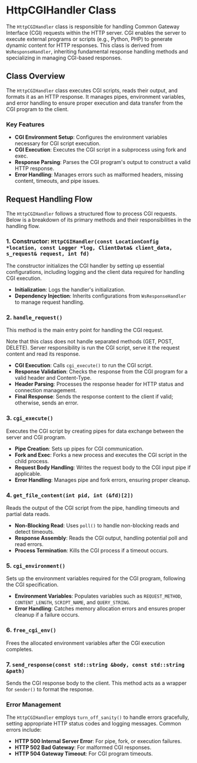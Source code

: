 # HttpCGIHandler Class

The `HttpCGIHandler` class is responsible for handling Common Gateway Interface (CGI) requests within the HTTP server. CGI enables the server to execute external programs or scripts (e.g., Python, PHP) to generate dynamic content for HTTP responses. This class is derived from `WsResponseHandler`, inheriting fundamental response handling methods and specializing in managing CGI-based responses.

## Class Overview

The `HttpCGIHandler` class executes CGI scripts, reads their output, and formats it as an HTTP response. It manages pipes, environment variables, and error handling to ensure proper execution and data transfer from the CGI program to the client.

### Key Features

- **CGI Environment Setup**: Configures the environment variables necessary for CGI script execution.
- **CGI Execution**: Executes the CGI script in a subprocess using fork and exec.
- **Response Parsing**: Parses the CGI program's output to construct a valid HTTP response.
- **Error Handling**: Manages errors such as malformed headers, missing content, timeouts, and pipe issues.

## Request Handling Flow

The `HttpCGIHandler` follows a structured flow to process CGI requests. Below is a breakdown of its primary methods and their responsibilities in the handling flow.

### 1. Constructor: `HttpCGIHandler(const LocationConfig *location, const Logger *log, ClientData& client_data, s_request& request, int fd)`

The constructor initializes the CGI handler by setting up essential configurations, including logging and the client data required for handling CGI execution.

- **Initialization**: Logs the handler's initialization.
- **Dependency Injection**: Inherits configurations from `WsResponseHandler` to manage request handling.

### 2. `handle_request()`

This method is the main entry point for handling the CGI request.

Note that this class does not handle separated methods (GET, POST, DELETE). Server responsibility is run the CGI script, serve it the request content and read its response.

- **CGI Execution**: Calls `cgi_execute()` to run the CGI script.
- **Response Validation**: Checks the response from the CGI program for a valid header and Content-Type.
- **Header Parsing**: Processes the response header for HTTP status and connection management.
- **Final Response**: Sends the response content to the client if valid; otherwise, sends an error.

### 3. `cgi_execute()`

Executes the CGI script by creating pipes for data exchange between the server and CGI program.

- **Pipe Creation**: Sets up pipes for CGI communication.
- **Fork and Exec**: Forks a new process and executes the CGI script in the child process.
- **Request Body Handling**: Writes the request body to the CGI input pipe if applicable.
- **Error Handling**: Manages pipe and fork errors, ensuring proper cleanup.

### 4. `get_file_content(int pid, int (&fd)[2])`

Reads the output of the CGI script from the pipe, handling timeouts and partial data reads.

- **Non-Blocking Read**: Uses `poll()` to handle non-blocking reads and detect timeouts.
- **Response Assembly**: Reads the CGI output, handling potential poll and read errors.
- **Process Termination**: Kills the CGI process if a timeout occurs.

### 5. `cgi_environment()`

Sets up the environment variables required for the CGI program, following the CGI specification.

- **Environment Variables**: Populates variables such as `REQUEST_METHOD`, `CONTENT_LENGTH`, `SCRIPT_NAME`, and `QUERY_STRING`.
- **Error Handling**: Catches memory allocation errors and ensures proper cleanup if a failure occurs.

### 6. `free_cgi_env()`

Frees the allocated environment variables after the CGI execution completes.

### 7. `send_response(const std::string &body, const std::string &path)`

Sends the CGI response body to the client. This method acts as a wrapper for `sender()` to format the response.

### Error Management

The `HttpCGIHandler` employs `turn_off_sanity()` to handle errors gracefully, setting appropriate HTTP status codes and logging messages. Common errors include:

- **HTTP 500 Internal Server Error**: For pipe, fork, or execution failures.
- **HTTP 502 Bad Gateway**: For malformed CGI responses.
- **HTTP 504 Gateway Timeout**: For CGI program timeouts.
